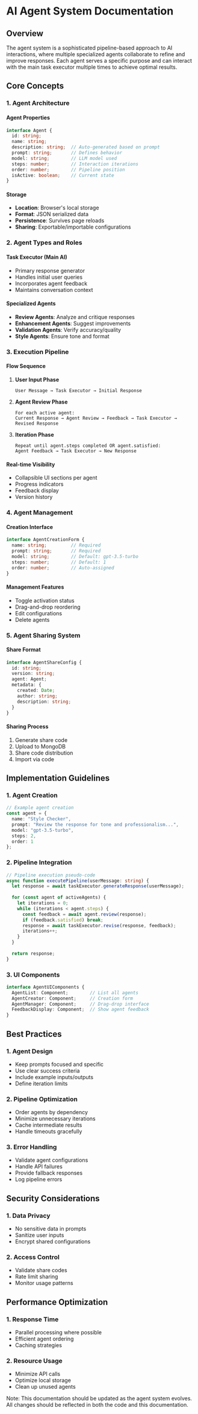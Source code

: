# AI Agent System Documentation

## Overview
The agent system is a sophisticated pipeline-based approach to AI interactions, where multiple specialized agents collaborate to refine and improve responses. Each agent serves a specific purpose and can interact with the main task executor multiple times to achieve optimal results.

## Core Concepts

### 1. Agent Architecture

#### Agent Properties
```typescript
interface Agent {
  id: string;
  name: string;
  description: string;  // Auto-generated based on prompt
  prompt: string;       // Defines behavior
  model: string;        // LLM model used
  steps: number;        // Interaction iterations
  order: number;        // Pipeline position
  isActive: boolean;    // Current state
}
```

#### Storage
- **Location**: Browser's local storage
- **Format**: JSON serialized data
- **Persistence**: Survives page reloads
- **Sharing**: Exportable/importable configurations

### 2. Agent Types and Roles

#### Task Executor (Main AI)
- Primary response generator
- Handles initial user queries
- Incorporates agent feedback
- Maintains conversation context

#### Specialized Agents
- **Review Agents**: Analyze and critique responses
- **Enhancement Agents**: Suggest improvements
- **Validation Agents**: Verify accuracy/quality
- **Style Agents**: Ensure tone and format

### 3. Execution Pipeline

#### Flow Sequence
1. **User Input Phase**
   ```
   User Message → Task Executor → Initial Response
   ```

2. **Agent Review Phase**
   ```
   For each active agent:
   Current Response → Agent Review → Feedback → Task Executor → Revised Response
   ```

3. **Iteration Phase**
   ```
   Repeat until agent.steps completed OR agent.satisfied:
   Agent Feedback → Task Executor → New Response
   ```

#### Real-time Visibility
- Collapsible UI sections per agent
- Progress indicators
- Feedback display
- Version history

### 4. Agent Management

#### Creation Interface
```typescript
interface AgentCreationForm {
  name: string;         // Required
  prompt: string;       // Required
  model: string;        // Default: gpt-3.5-turbo
  steps: number;        // Default: 1
  order: number;        // Auto-assigned
}
```

#### Management Features
- Toggle activation status
- Drag-and-drop reordering
- Edit configurations
- Delete agents

### 5. Agent Sharing System

#### Share Format
```typescript
interface AgentShareConfig {
  id: string;
  version: string;
  agent: Agent;
  metadata: {
    created: Date;
    author: string;
    description: string;
  }
}
```

#### Sharing Process
1. Generate share code
2. Upload to MongoDB
3. Share code distribution
4. Import via code

## Implementation Guidelines

### 1. Agent Creation
```typescript
// Example agent creation
const agent = {
  name: "Style Checker",
  prompt: "Review the response for tone and professionalism...",
  model: "gpt-3.5-turbo",
  steps: 2,
  order: 1
};
```

### 2. Pipeline Integration
```typescript
// Pipeline execution pseudo-code
async function executePipeline(userMessage: string) {
  let response = await taskExecutor.generateResponse(userMessage);
  
  for (const agent of activeAgents) {
    let iterations = 0;
    while (iterations < agent.steps) {
      const feedback = await agent.review(response);
      if (feedback.satisfied) break;
      response = await taskExecutor.revise(response, feedback);
      iterations++;
    }
  }
  
  return response;
}
```

### 3. UI Components
```typescript
interface AgentUIComponents {
  AgentList: Component;        // List all agents
  AgentCreator: Component;     // Creation form
  AgentManager: Component;     // Drag-drop interface
  FeedbackDisplay: Component;  // Show agent feedback
}
```

## Best Practices

### 1. Agent Design
- Keep prompts focused and specific
- Use clear success criteria
- Include example inputs/outputs
- Define iteration limits

### 2. Pipeline Optimization
- Order agents by dependency
- Minimize unnecessary iterations
- Cache intermediate results
- Handle timeouts gracefully

### 3. Error Handling
- Validate agent configurations
- Handle API failures
- Provide fallback responses
- Log pipeline errors

## Security Considerations

### 1. Data Privacy
- No sensitive data in prompts
- Sanitize user inputs
- Encrypt shared configurations

### 2. Access Control
- Validate share codes
- Rate limit sharing
- Monitor usage patterns

## Performance Optimization

### 1. Response Time
- Parallel processing where possible
- Efficient agent ordering
- Caching strategies

### 2. Resource Usage
- Minimize API calls
- Optimize local storage
- Clean up unused agents

Note: This documentation should be updated as the agent system evolves. All changes should be reflected in both the code and this documentation. 